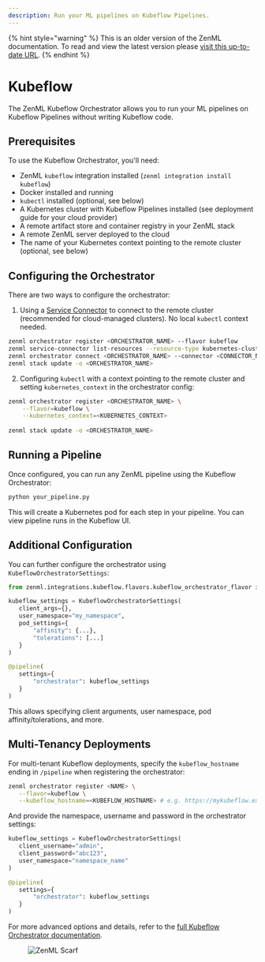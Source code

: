 ```yaml
---
description: Run your ML pipelines on Kubeflow Pipelines.
---
```


{% hint style="warning" %}
This is an older version of the ZenML documentation. To read and view the latest version please [visit this up-to-date URL](https://docs.zenml.io).
{% endhint %}


# Kubeflow

The ZenML Kubeflow Orchestrator allows you to run your ML pipelines on Kubeflow Pipelines without writing Kubeflow code. 

## Prerequisites

To use the Kubeflow Orchestrator, you'll need:

- ZenML `kubeflow` integration installed (`zenml integration install kubeflow`)
- Docker installed and running
- `kubectl` installed (optional, see below)
- A Kubernetes cluster with Kubeflow Pipelines installed (see deployment guide for your cloud provider)
- A remote artifact store and container registry in your ZenML stack
- A remote ZenML server deployed to the cloud
- The name of your Kubernetes context pointing to the remote cluster (optional, see below)

## Configuring the Orchestrator

There are two ways to configure the orchestrator:

1. Using a [Service Connector](https://docs.zenml.io//how-to/infrastructure-deployment/auth-management/service-connectors-guide) to connect to the remote cluster (recommended for cloud-managed clusters). No local `kubectl` context needed.

```bash
zenml orchestrator register <ORCHESTRATOR_NAME> --flavor kubeflow
zenml service-connector list-resources --resource-type kubernetes-cluster -e  
zenml orchestrator connect <ORCHESTRATOR_NAME> --connector <CONNECTOR_NAME>
zenml stack update -o <ORCHESTRATOR_NAME>
```

2. Configuring `kubectl` with a context pointing to the remote cluster and setting `kubernetes_context` in the orchestrator config:

```bash  
zenml orchestrator register <ORCHESTRATOR_NAME> \
    --flavor=kubeflow \
    --kubernetes_context=<KUBERNETES_CONTEXT>
    
zenml stack update -o <ORCHESTRATOR_NAME>
```

## Running a Pipeline

Once configured, you can run any ZenML pipeline using the Kubeflow Orchestrator:

```python
python your_pipeline.py
```

This will create a Kubernetes pod for each step in your pipeline. You can view pipeline runs in the Kubeflow UI.

## Additional Configuration

You can further configure the orchestrator using `KubeflowOrchestratorSettings`:

```python
from zenml.integrations.kubeflow.flavors.kubeflow_orchestrator_flavor import KubeflowOrchestratorSettings

kubeflow_settings = KubeflowOrchestratorSettings(
   client_args={},  
   user_namespace="my_namespace",
   pod_settings={
       "affinity": {...},
       "tolerations": [...]
   }
)

@pipeline(
   settings={
       "orchestrator": kubeflow_settings
   }
)
```

This allows specifying client arguments, user namespace, pod affinity/tolerations, and more.

## Multi-Tenancy Deployments

For multi-tenant Kubeflow deployments, specify the `kubeflow_hostname` ending in `/pipeline` when registering the orchestrator:

```bash
zenml orchestrator register <NAME> \
   --flavor=kubeflow \
   --kubeflow_hostname=<KUBEFLOW_HOSTNAME> # e.g. https://mykubeflow.example.com/pipeline
```

And provide the namespace, username and password in the orchestrator settings:

```python
kubeflow_settings = KubeflowOrchestratorSettings(
   client_username="admin",
   client_password="abc123", 
   user_namespace="namespace_name"
)

@pipeline(
   settings={
       "orchestrator": kubeflow_settings
   }
)
```

For more advanced options and details, refer to the [full Kubeflow Orchestrator documentation](https://docs.zenml.io/stacks/orchestrators/kubeflow).

<!-- For scarf -->
<figure><img alt="ZenML Scarf" referrerpolicy="no-referrer-when-downgrade" src="https://static.scarf.sh/a.png?x-pxid=f0b4f458-0a54-4fcd-aa95-d5ee424815bc" /></figure>


